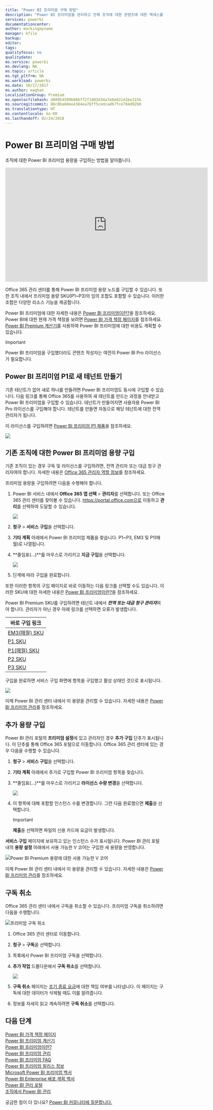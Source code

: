 ```yaml
---
title: "Power BI 프리미엄 구매 방법"
description: "Power BI 프리미엄을 관리하고 전체 조직에 대한 콘텐츠에 대한 액세스를 활성화할 수 있는 방법을 알아봅니다."
services: powerbi
documentationcenter: 
author: markingmyname
manager: kfile
backup: 
editor: 
tags: 
qualityfocus: no
qualitydate: 
ms.service: powerbi
ms.devlang: NA
ms.topic: article
ms.tgt_pltfrm: NA
ms.workload: powerbi
ms.date: 10/17/2017
ms.author: maghan
LocalizationGroup: Premium
ms.openlocfilehash: d80954599b866ff2f1d03d34a7e8e021d1be215b
ms.sourcegitcommit: 88c8ba8dee4384ea7bff5cedcad67fce784d92b0
ms.translationtype: HT
ms.contentlocale: ko-KR
ms.lasthandoff: 02/24/2018
---
```

# <a name="how-to-purchase-power-bi-premium"></a>Power BI 프리미엄 구매 방법
조직에 대한 Power BI 프리미엄 용량을 구입하는 방법을 알아봅니다.

<iframe width="640" height="360" src="https://www.youtube.com/embed/NkvYs5Qp4iA?rel=0&amp;showinfo=0" frameborder="0" allowfullscreen></iframe>

Office 365 관리 센터를 통해 Power BI 프리미엄 용량 노드를 구입할 수 있습니다. 또한 조직 내에서 프리미엄 용량 SKU(P1~P3)의 임의 조합도 포함할 수 있습니다. 이러한 조합은 다양한 리소스 기능을 제공합니다.

Power BI 프리미엄에 대한 자세한 내용은 [Power BI 프리미엄이란?](service-premium.md)을 참조하세요. Power BI에 대한 현재 가격 책정을 보려면 [Power BI 가격 책정 페이지](https://powerbi.microsoft.com/pricing/)를 참조하세요. [Power BI Premium 계산기](https://powerbi.microsoft.com/calculator/)를 사용하여 Power BI 프리미엄에 대한 비용도 계획할 수 있습니다.

> [!IMPORTANT]
> Power BI 프리미엄을 구입했더라도 콘텐츠 작성자는 여전히 Power BI Pro 라이선스가 필요합니다.
> 
> 

## <a name="create-a-new-tenant-with-power-bi-premium-p1"></a>Power BI 프리미엄 P1로 새 테넌트 만들기
기존 테넌트가 없어 새로 하나를 만들려면 Power BI 프리미엄도 동시에 구입할 수 있습니다. 다음 링크를 통해 Office 365를 사용하여 새 테넌트를 만드는 과정을 안내받고 Power BI 프리미엄을 구입할 수 있습니다. 테넌트가 만들어지면 사용자용 Power BI Pro 라이선스를 구입해야 합니다. 테넌트를 만들면 자동으로 해당 테넌트에 대한 전역 관리자가 됩니다.

이 라이선스를 구입하려면 [Power BI 프리미엄 P1 제품](https://signup.microsoft.com/Signup?OfferId=b3ec5615-cc11-48de-967d-8d79f7cb0af1)을 참조하세요.

![](media/service-admin-premium-purchase/premium-purchase-with-tenant.png)

## <a name="purchase-a-power-bi-premium-capacity-for-an-existing-organization"></a>기존 조직에 대한 Power BI 프리미엄 용량 구입
기존 조직이 있는 경우 구독 및 라이선스를 구입하려면, 전역 관리자 또는 대금 청구 관리자여야 합니다. 자세한 내용은 [Office 365 관리자 역할 정보](https://support.office.com/article/About-Office-365-admin-roles-da585eea-f576-4f55-a1e0-87090b6aaa9d)를 참조하세요.

프리미엄 용량을 구입하려면 다음을 수행해야 합니다.

1. Power BI 서비스 내에서 **Office 365 앱 선택** > **관리자**를 선택합니다. 또는 Office 365 관리 센터를 찾아볼 수 있습니다. https://portal.office.com으로 이동하고 **관리**를 선택하여 도달할 수 있습니다.
   
    ![](media/service-admin-premium-purchase/o365-app-picker.png)
2. **청구** > **서비스 구입**을 선택합니다.
3. **기타 계획** 아래에서 Power BI 프리미엄 제품을 찾습니다. P1~P3, EM3 및 P1(매월)로 나열됩니다.
4. **줄임표(...)**를 마우스로 가리키고 **지금 구입**을 선택합니다.
   
    ![](media/service-admin-premium-purchase/premium-purchase.png)
5. 단계에 따라 구입을 완료합니다.

또한 이러한 항목의 구입 페이지로 바로 이동하는 다음 링크를 선택할 수도 있습니다. 이러한 SKU에 대한 자세한 내용은 [Power BI 프리미엄이란?](service-premium.md#premiumskus)을 참조하세요.

Power BI Premium SKU를 구입하려면 테넌트 내에서 ***전역 또는 대금 청구 관리자***여야 합니다. 관리자가 아닌 경우 아래 링크를 선택하면 오류가 발생합니다.

| 바로 구입 링크 |
| --- |
| [EM3(매월) SKU](https://portal.office.com/commerce/completeorder.aspx?OfferId=4004702D-749C-4F74-BF47-3048F1833780&adminportal=1) |
| [P1 SKU](https://portal.office.com/commerce/completeorder.aspx?OfferId=b3ec5615-cc11-48de-967d-8d79f7cb0af1&adminportal=1) |
| [P1(매월) SKU](https://portal.office.com/commerce/completeorder.aspx?OfferId=E4C8EDD3-74A1-4D42-A738-C647972FBE81&adminportal=1) |
| [P2 SKU](https://portal.office.com/commerce/completeorder.aspx?OfferId=062F2AA7-B4BC-4B0E-980F-2072102D8605&adminportal=1) |
| [P3 SKU](https://portal.office.com/commerce/completeorder.aspx?OfferId=40c7d673-375c-42a1-84ca-f993a524fed0&adminportal=1) |

구입을 완료하면 서비스 구입 화면에 항목을 구입했고 활성 상태인 것으로 표시됩니다.

![](media/service-admin-premium-purchase/premium-purchased.png)

이제 Power BI 관리 센터 내에서 이 용량을 관리할 수 있습니다. 자세한 내용은 [Power BI 프리미엄 관리](service-admin-premium-manage.md)를 참조하세요.

## <a name="purchase-more-capacities"></a>추가 용량 구입
Power BI 관리 포털의 **프리미엄 설정**에 있고 관리자인 경우 **추가 구입** 단추가 표시됩니다. 이 단추를 통해 Office 365 포털으로 이동합니다. Office 365 관리 센터에 있는 경우 다음을 수행할 수 있습니다.

1. **청구** > **서비스 구입**을 선택합니다.
2. **기타 계획** 아래에서 추가로 구입할 Power BI 프리미엄 항목을 찾습니다.
3. **줄임표(...)**를 마우스로 가리키고 **라이선스 수량 변경**을 선택합니다.
   
    ![](media/service-admin-premium-purchase/premium-purchase-more.png)
4. 이 항목에 대해 포함할 인스턴스 수를 변경합니다. 그런 다음 완료했으면 **제출**을 선택합니다.
   
   > [!IMPORTANT]
   > **제출**을 선택하면 파일의 신용 카드에 요금이 발생합니다.
   > 
   > 

**서비스 구입** 페이지에 보유하고 있는 인스턴스 수가 표시됩니다. Power BI 관리 포털 내의 **용량 설정** 아래에서 사용 가능한 V 코어는 구입한 새 용량을 반영합니다.

![Power BI Premium 용량에 대한 사용 가능한 V 코어](media/service-admin-premium-purchase/premium-capacities.png)

이제 Power BI 관리 센터 내에서 이 용량을 관리할 수 있습니다. 자세한 내용은 [Power BI 프리미엄 관리](service-admin-premium-manage.md)를 참조하세요.

## <a name="cancel-your-subscription"></a>구독 취소
Office 365 관리 센터 내에서 구독을 취소할 수 있습니다. 프리미엄 구독을 취소하려면 다음을 수행합니다.

![](media/service-admin-premium-purchase/premium-cancel-subscription.png "프리미엄 구독 취소")

1. Office 365 관리 센터로 이동합니다.
2. **청구** > **구독**을 선택합니다.
3. 목록에서 Power BI 프리미엄 구독을 선택합니다.
4. **추가 작업** 드롭다운에서 **구독 취소**를 선택합니다.
   
    ![](media/service-admin-premium-purchase/o365-more-actions.png)
5. **구독 취소** 페이지는 [조기 종료 요금](https://support.office.com/article/early-termination-fees-6487d4de-401a-466f-8bc3-c0beb5cc40d3)에 대한 책임 여부를 나타냅니다. 이 페이지는 구독에 대한 데이터가 삭제될 때도 이를 알려줍니다.
6. 정보를 자세히 읽고 계속하려면 **구독 취소**를 선택합니다.

## <a name="next-steps"></a>다음 단계
[Power BI 가격 책정 페이지](https://powerbi.microsoft.com/pricing/)  
[Power BI 프리미엄 계산기](https://powerbi.microsoft.com/calculator/)  
[Power BI 프리미엄이란?](service-premium.md)  
[Power BI 프리미엄 관리](service-admin-premium-manage.md)  
[Power BI 프리미엄 FAQ](service-premium-faq.md)  
[Power BI 프리미엄 릴리스 정보](service-premium-release-notes.md)  
[Microsoft Power BI 프리미엄 백서](https://aka.ms/pbipremiumwhitepaper)  
[Power BI Enterprise 배포 계획 백서](https://aka.ms/pbienterprisedeploy)  
[Power BI 관리 포털](service-admin-portal.md)  
[조직에서 Power BI 관리](service-admin-administering-power-bi-in-your-organization.md)  

궁금한 점이 더 있나요? [Power BI 커뮤니티에 질문합니다.](http://community.powerbi.com/)

